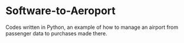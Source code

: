 # Software-to-Aeroport
Codes written in Python, an example of how to manage an airport from passenger data to purchases made there.
